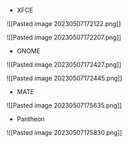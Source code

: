 - XFCE

![[Pasted image 20230507172122.png]]

![[Pasted image 20230507172207.png]]

- GNOME

![[Pasted image 20230507172427.png]]

![[Pasted image 20230507172445.png]]

- MATE

![[Pasted image 20230507175635.png]]

- Pantheon

![[Pasted image 20230507175830.png]]